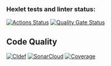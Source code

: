 ### Hexlet tests and linter status:
[![Actions Status](https://github.com/Liudmila198/frontend-project-46/actions/workflows/hexlet-check.yml/badge.svg)](https://github.com/Liudmila198/frontend-project-46/actions)
[![Quality Gate Status](https://sonarcloud.io/api/project_badges/measure?project=Liudmila198_frontend-project-46&metric=alert_status)][def]
## Code Quality
[![CI](https://github.com/Liudmila198/frontend-project-46/actions/workflows/ci.yml/badge.svg)](https://github.com/Liudmila198/frontend-project-46/actions)[def]
[![SonarCloud](https://sonarcloud.io/api/project_badges/measure?project=Liudmila198_frontend-project-46&metric=alert_status)][def]
[![Coverage](https://sonarcloud.io/api/project_badges/measure?project=Liudmila198_frontend-project-46&metric=coverage)][def]

[def]: https://sonarcloud.io/summary/new_code?id=Liudmila198_frontend-project-46
